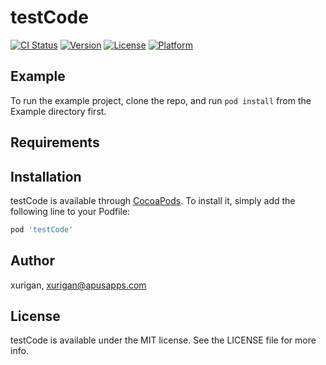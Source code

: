 # testCode

[![CI Status](https://img.shields.io/travis/xurigan/testCode.svg?style=flat)](https://travis-ci.org/xurigan/testCode)
[![Version](https://img.shields.io/cocoapods/v/testCode.svg?style=flat)](https://cocoapods.org/pods/testCode)
[![License](https://img.shields.io/cocoapods/l/testCode.svg?style=flat)](https://cocoapods.org/pods/testCode)
[![Platform](https://img.shields.io/cocoapods/p/testCode.svg?style=flat)](https://cocoapods.org/pods/testCode)

## Example

To run the example project, clone the repo, and run `pod install` from the Example directory first.

## Requirements

## Installation

testCode is available through [CocoaPods](https://cocoapods.org). To install
it, simply add the following line to your Podfile:

```ruby
pod 'testCode'
```

## Author

xurigan, xurigan@apusapps.com

## License

testCode is available under the MIT license. See the LICENSE file for more info.
